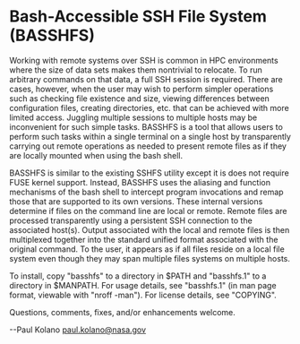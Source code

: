 Bash-Accessible SSH File System (BASSHFS)
=========================================

Working with remote systems over SSH is common in HPC environments
where the size of data sets makes them nontrivial to relocate.  To run
arbitrary commands on that data, a full SSH session is required.  There
are cases, however, when the user may wish to perform simpler operations
such as checking file existence and size, viewing differences between
configuration files, creating directories, etc. that can be achieved
with more limited access.  Juggling multiple sessions to multiple hosts
may be inconvenient for such simple tasks.  BASSHFS is a tool that
allows users to perform such tasks within a single terminal on a single
host by transparently carrying out remote operations as needed to
present remote files as if they are locally mounted when using the bash
shell.

BASSHFS is similar to the existing SSHFS utility except it is does not
require FUSE kernel support.  Instead, BASSHFS uses the aliasing and
function mechanisms of the bash shell to intercept program invocations
and remap those that are supported to its own versions.  These internal
versions determine if files on the command line are local or remote.
Remote files are processed transparently using a persistent SSH
connection to the associated host(s).  Output associated with the local
and remote files is then multiplexed together into the standard unified
format associated with the original command.  To the user, it appears as
if all files reside on a local file system even though they may span
multiple files systems on multiple hosts.

To install, copy "basshfs" to a directory in $PATH and "basshfs.1" to
a directory in $MANPATH.  For usage details, see "basshfs.1" (in man
page format, viewable with "nroff -man").  For license details, see
"COPYING".

Questions, comments, fixes, and/or enhancements welcome.

--Paul Kolano <paul.kolano@nasa.gov>

